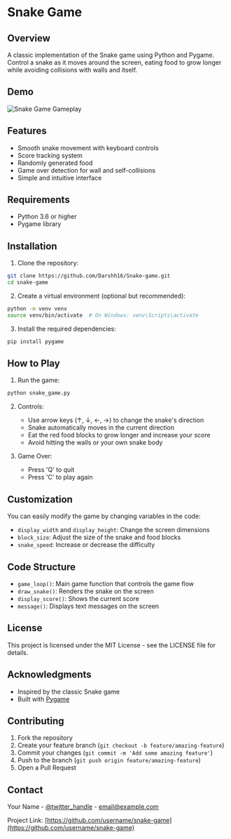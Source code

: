 # Snake Game

## Overview

A classic implementation of the Snake game using Python and Pygame. Control a snake as it moves around the screen, eating food to grow longer while avoiding collisions with walls and itself.

## Demo

![Snake Game Gameplay](https://github.com/username/snake-game/raw/main/docs/snake_demo.gif)

## Features

- Smooth snake movement with keyboard controls
- Score tracking system
- Randomly generated food
- Game over detection for wall and self-collisions
- Simple and intuitive interface

## Requirements

- Python 3.6 or higher
- Pygame library

## Installation

1. Clone the repository:
```bash
git clone https://github.com/Darshh16/Snake-game.git
cd snake-game
```

2. Create a virtual environment (optional but recommended):
```bash
python -m venv venv
source venv/bin/activate  # On Windows: venv\Scripts\activate
```

3. Install the required dependencies:
```bash
pip install pygame
```

## How to Play

1. Run the game:
```bash
python snake_game.py
```

2. Controls:
   - Use arrow keys (↑, ↓, ←, →) to change the snake's direction
   - Snake automatically moves in the current direction
   - Eat the red food blocks to grow longer and increase your score
   - Avoid hitting the walls or your own snake body

3. Game Over:
   - Press 'Q' to quit
   - Press 'C' to play again

## Customization

You can easily modify the game by changing variables in the code:

- `display_width` and `display_height`: Change the screen dimensions
- `block_size`: Adjust the size of the snake and food blocks
- `snake_speed`: Increase or decrease the difficulty

## Code Structure

- `game_loop()`: Main game function that controls the game flow
- `draw_snake()`: Renders the snake on the screen
- `display_score()`: Shows the current score
- `message()`: Displays text messages on the screen

## License

This project is licensed under the MIT License - see the LICENSE file for details.

## Acknowledgments

- Inspired by the classic Snake game
- Built with [Pygame](https://www.pygame.org/)

## Contributing

1. Fork the repository
2. Create your feature branch (`git checkout -b feature/amazing-feature`)
3. Commit your changes (`git commit -m 'Add some amazing feature'`)
4. Push to the branch (`git push origin feature/amazing-feature`)
5. Open a Pull Request

## Contact

Your Name - [@twitter_handle](https://twitter.com/twitter_handle) - email@example.com

Project Link: [https://github.com/username/snake-game](https://github.com/username/snake-game)
